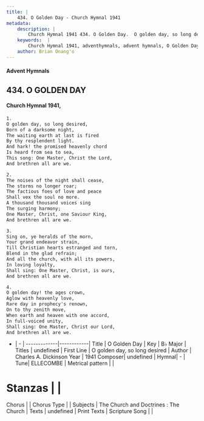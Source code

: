 ```yaml
---
title: |
    434. O Golden Day - Church Hymnal 1941
metadata:
    description: |
        Church Hymnal 1941 434. O Golden Day.  O golden day, so long desired,  Born of a darksome night,  The waiting earth at last is fired  By thy resplendent light.  And hark! the promised heavenly chord  Is heard from sea to sea,  This song: One Master, Christ the Lord,  And brethren all are we. 
    keywords:  |
        Church Hymnal 1941, adventhymnals, advent hymnals, O Golden Day, O golden day, so long desired. 
    author: Brian Onang'o
---
```


#### Advent Hymnals
## 434. O GOLDEN DAY
####  Church Hymnal 1941,

```txt
1.
O golden day, so long desired, 
Born of a darksome night, 
The waiting earth at last is fired 
By thy resplendent light. 
And hark! the promised heavenly chord 
Is heard from sea to sea, 
This song: One Master, Christ the Lord, 
And brethren all are we. 

2.
The noises of the night shall cease, 
The storms no longer roar; 
The factious foes of love and peace 
Shall vex the soul no more. 
A thousand thousand voices sing 
The surging harmony; 
One Master, Christ, one Saviour King, 
And brethren all are we. 

3.
Sing on, ye heralds of the morn, 
Your grand endeavor strain, 
Till Christian hearts estranged and torn, 
Blend in the glad refrain; 
And all the church, with all its powers, 
In loving loyalty, 
Shall sing: One Master, Christ, is ours, 
And brethren all are we. 

4.
O golden day! the ages crown, 
Aglow with heavenly love, 
Rare day in prophecy's renown, 
On to thy zenith move, 
When earth and heaven with one accord, 
In full-voiced unity, 
Shall sing: One Master, Christ our Lord, 
And brethren all are we.

```

- |   -  |
-------------|------------|
Title | O Golden Day |
Key | B♭ Major |
Titles | undefined |
First Line | O golden day, so long desired |
Author | Charles A. Dickinson
Year | 1941
Composer| undefined |
Hymnal|  - |
Tune| ELLECOMBE |
Metrical pattern | |
# Stanzas |  |
Chorus |  |
Chorus Type |  |
Subjects | The Church and Doctrines : The Church |
Texts | undefined |
Print Texts | 
Scripture Song |  |
    
